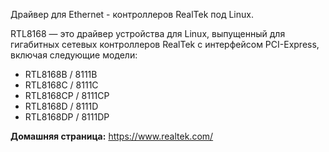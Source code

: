 Драйвер для Ethernet - контроллеров RealTek под Linux.

RTL8168 — это драйвер устройства для Linux, выпущенный для гигабитных сетевых контроллеров RealTek с интерфейсом PCI-Express, включая следующие модели:

* RTL8168B / 8111B
* RTL8168C / 8111C
* RTL8168CP / 8111CP
* RTL8168D / 8111D
* RTL8168DP / 8111DP

**Домашняя страница:** <https://www.realtek.com/>
